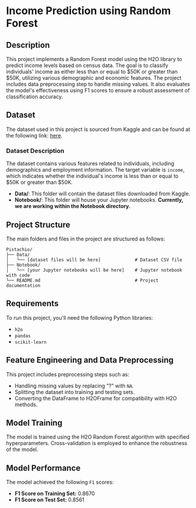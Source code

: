 # Income Prediction using Random Forest

## Description
This project implements a Random Forest model using the H2O library to predict income levels based on census data. The goal is to classify individuals' income as either less than or equal to $50K or greater than $50K, utilizing various demographic and economic features. The project includes data preprocessing step to handle missing values. It also evaluates the model's effectiveness using F1 scores to ensure a robust assessment of classification accuracy.

## Dataset
The dataset used in this project is sourced from Kaggle and can be found at the following link: [here](https://www.kaggle.com/uciml/adult-census-income).

### Dataset Description
The dataset contains various features related to individuals, including demographics and employment information. The target variable is `income`, which indicates whether the individual's income is less than or equal to $50K or greater than $50K.

- **Data/**: This folder will contain the dataset files downloaded from Kaggle.
- **Notebook/**: This folder will house your Jupyter notebooks. **Currently, we are working within the Notebook directory.**

## Project Structure
The main folders and files in the project are structured as follows:

```plaintext
Pistachio/
├── Data/
│   └── [dataset files will be here]             # Dataset CSV file
├── Notebook/
│   └── [your Jupyter notebooks will be here]    # Jupyter notebook with code                 
└── README.md                                    # Project documentation 
```

## Requirements
To run this project, you'll need the following Python libraries:
- `h2o`
- `pandas`
- `scikit-learn`

## Feature Engineering and Data Preprocessing
This project includes preprocessing steps such as:
- Handling missing values by replacing "?" with `NA`.
- Splitting the dataset into training and testing sets.
- Converting the DataFrame to H2OFrame for compatibility with H2O methods.

## Model Training
The model is trained using the H2O Random Forest algorithm with specified hyperparameters. Cross-validation is employed to enhance the robustness of the model.

## Model Performance
The model achieved the following `F1` scores:
- **F1 Score on Training Set:** 0.8670
- **F1 Score on Test Set:** 0.8561
